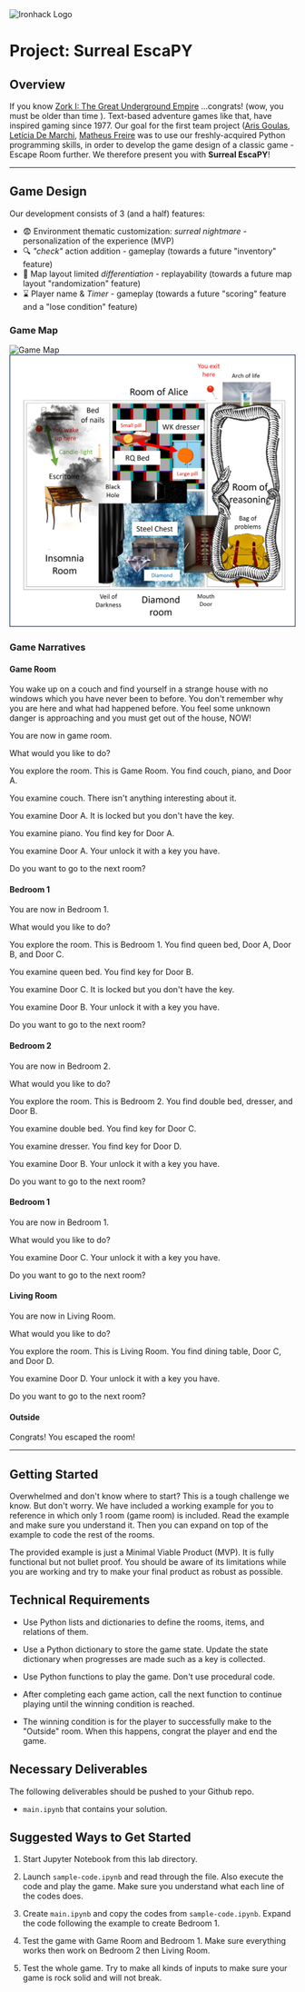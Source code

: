 <img src="https://bit.ly/2VnXWr2" alt="Ironhack Logo" width="100"/>

# Project: Surreal EscaPY

## Overview

If you know [Zork I: The Great Underground Empire](https://en.wikipedia.org/wiki/Zork) ...congrats! (wow, you must be older than time ). Text-based adventure games like that, have inspired gaming since 1977. Our goal for the first team project ([Aris Goulas](https://github.com/ArisGoulas), [Letícia De Marchi](https://github.com/leticiademarchiferreira), [Matheus Freire](https://github.com/MatheusFreir) was to use our freshly-acquired Python programming skills, in order to develop the game design of a classic game - Escape Room further. We therefore present you with **Surreal EscaPY**!

---

## Game Design

Our development consists of 3 (and a half) features:
- :fearful: Environment thematic customization: _surreal nightmare_ - personalization of the experience (MVP)
- :mag: _"check"_ action addition - gameplay (towards a future "inventory" feature)
- :repeat: Map layout limited _differentiation_ - replayability (towards a future map layout "randomization" feature)
- :hourglass: Player name & _Timer_ - gameplay (towards a future "scoring" feature and a "lose condition" feature)

### Game Map

![Game Map](escape-room-plan.jpg)
![Game Map](surreal-escape-plan.jpg)

### Game Narratives

#### Game Room

You wake up on a couch and find yourself in a strange house with no windows which you have never been to before. You don't remember why you are here and what had happened before. You feel some unknown danger is approaching and you must get out of the house, NOW!

You are now in game room.

What would you like to do?

You explore the room. This is Game Room. You find couch, piano, and Door A.

You examine couch. There isn't anything interesting about it.

You examine Door A. It is locked but you don't have the key.

You examine piano. You find key for Door A.

You examine Door A. Your unlock it with a key you have.

Do you want to go to the next room?

#### Bedroom 1

You are now in Bedroom 1.

What would you like to do?

You explore the room. This is Bedroom 1. You find queen bed, Door A, Door B, and Door C.

You examine queen bed. You find key for Door B.

You examine Door C. It is locked but you don't have the key.

You examine Door B. Your unlock it with a key you have.

Do you want to go to the next room?

#### Bedroom 2

You are now in Bedroom 2.

What would you like to do?

You explore the room. This is Bedroom 2. You find double bed, dresser, and Door B.

You examine double bed. You find key for Door C.

You examine dresser. You find key for Door D.

You examine Door B. Your unlock it with a key you have.

Do you want to go to the next room?

#### Bedroom 1

You are now in Bedroom 1.

What would you like to do?

You examine Door C. Your unlock it with a key you have.

Do you want to go to the next room?

#### Living Room

You are now in Living Room.

What would you like to do?

You explore the room. This is Living Room. You find dining table, Door C, and Door D.

You examine Door D. Your unlock it with a key you have.

Do you want to go to the next room?

#### Outside

Congrats! You escaped the room!

---

## Getting Started

Overwhelmed and don't know where to start? This is a tough challenge we know. But don't worry. We have included a working example for you to reference in which only 1 room (game room) is included. Read the example and make sure you understand it. Then you can expand on top of the example to code the rest of the rooms.

The provided example is just a Minimal Viable Product (MVP). It is fully functional but not bullet proof. You should be aware of its limitations while you are working and try to make your final product as robust as possible.

## Technical Requirements

* Use Python lists and dictionaries to define the rooms, items, and relations of them.

* Use a Python dictionary to store the game state. Update the state dictionary when progresses are made such as a key is collected.

* Use Python functions to play the game. Don't use procedural code.

* After completing each game action, call the next function to continue playing until the winning condition is reached.

* The winning condition is for the player to successfully make to the "Outside" room. When this happens, congrat the player and end the game.

## Necessary Deliverables

The following deliverables should be pushed to your Github repo.

* `main.ipynb` that contains your solution.

## Suggested Ways to Get Started

1. Start Jupyter Notebook from this lab directory.

1. Launch `sample-code.ipynb` and read through the file. Also execute the code and play the game. Make sure you understand what each line of the codes does.

1. Create `main.ipynb` and copy the codes from `sample-code.ipynb`. Expand the code following the example to create Bedroom 1.

1. Test the game with Game Room and Bedroom 1. Make sure everything works then work on Bedroom 2 then Living Room.

1. Test the whole game. Try to make all kinds of inputs to make sure your game is rock solid and will not break.
